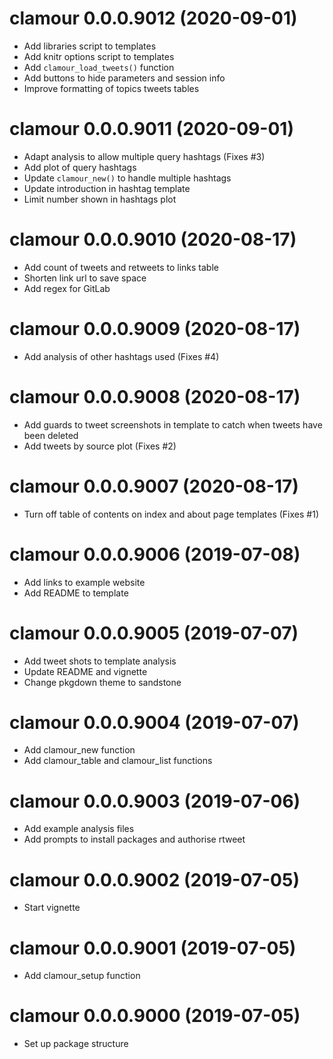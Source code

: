 # clamour 0.0.0.9012 (2020-09-01)

* Add libraries script to templates
* Add knitr options script to templates
* Add `clamour_load_tweets()` function
* Add buttons to hide parameters and session info
* Improve formatting of topics tweets tables

# clamour 0.0.0.9011 (2020-09-01)

* Adapt analysis to allow multiple query hashtags (Fixes #3)
* Add plot of query hashtags
* Update `clamour_new()` to handle multiple hashtags
* Update introduction in hashtag template
* Limit number shown in hashtags plot

# clamour 0.0.0.9010 (2020-08-17)

* Add count of tweets and retweets to links table
* Shorten link url to save space
* Add regex for GitLab

# clamour 0.0.0.9009 (2020-08-17)

* Add analysis of other hashtags used (Fixes #4)

# clamour 0.0.0.9008 (2020-08-17)

* Add guards to tweet screenshots in template to catch when tweets have been
  deleted
* Add tweets by source plot (Fixes #2)

# clamour 0.0.0.9007 (2020-08-17)

* Turn off table of contents on index and about page templates (Fixes #1)

# clamour 0.0.0.9006 (2019-07-08)

* Add links to example website
* Add README to template

# clamour 0.0.0.9005 (2019-07-07)

* Add tweet shots to template analysis
* Update README and vignette
* Change pkgdown theme to sandstone

# clamour 0.0.0.9004 (2019-07-07)

* Add clamour_new function
* Add clamour_table and clamour_list functions

# clamour 0.0.0.9003 (2019-07-06)

* Add example analysis files
* Add prompts to install packages and authorise rtweet

# clamour 0.0.0.9002 (2019-07-05)

* Start vignette

# clamour 0.0.0.9001 (2019-07-05)

* Add clamour_setup function

# clamour 0.0.0.9000 (2019-07-05)

* Set up package structure
